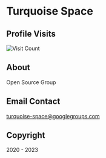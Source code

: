

# Turquoise Space



## Profile Visits

![Visit Count](https://profile-counter.glitch.me/TurquoiseSpace/count.svg)



## About

Open Source Group



## Email Contact

turquoise-space@googlegroups.com



## Copyright

2020 - 2023


